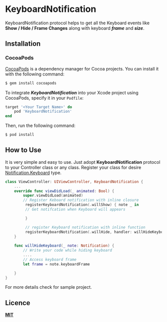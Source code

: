 # KeyboardNotification

KeyboardNotification protocol helps to get all the Keyboard events like **Show / Hide / Frame Changes** along with keyboard ***frame*** and ***size***.


## Installation

### CocoaPods

[CocoaPods](http://cocoapods.org) is a dependency manager for Cocoa projects. You can install it with the following command:

```bash
$ gem install cocoapods
```

To integrate ***KeyboardNotification*** into your Xcode project using CocoaPods, specify it in your `Podfile`:

```ruby
target '<Your Target Name>' do
    pod 'KeyboardNotification'
end
```

Then, run the following command:

```bash
$ pod install
```


## How to Use

It is very simple and easy to use. Just adopt **KeyboardNotification** protocol to your Controller class or any class. Register your class for desire [Notification.Keyboard](/Source/KeyboardNotification.swift) type.

 
```swift
class ViewController: UIViewController, KeyboardNotification {
	...
    override func viewDidLoad(_ animated: Bool) {
        super.viewDidLoad(animated)
        // Register Keboard notification with inline closure
         registerKeyboardNotification(.willShow) { note _ in 
         // Get notifcation when Keyboard will appears

         }

         // register Keyboard notification with inline function
         registerKeyboardNotification(.willHide, handler: willHideKeyboard)
    }
	
    func willHideKeyboard(_ note: Notification) {
        // Write your code while hiding keyboard
        ....
        // Access keyboard frame
        let frame = note.keyboardFrame

    }
}
```

For more details check for sample project.

## Licence

**[MIT](LICENSE)**
